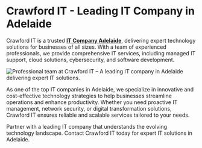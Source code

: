 # Crawford IT - Leading IT Company in Adelaide
Crawford IT is a trusted **[IT Company Adelaide](https://www.crawfordit.com.au/)**, delivering expert technology solutions for businesses of all sizes. With a team of experienced professionals, we provide comprehensive IT services, including managed IT support, cloud solutions, cybersecurity, and software development.

<html>
<body>
<!--StartFragment--><google-sheets-html-origin><!--td {border: 1px solid #cccccc;}br {mso-data-placement:same-cell;}-->
<img src="https://www.crawfordit.com.au/wp-content/uploads/2022/06/about-image.jpg" alt="Professional team at Crawford IT – A leading IT company in Adelaide delivering expert IT solutions."/>

<!--EndFragment-->
</body>
</html>


As one of the top IT companies in Adelaide, we specialize in innovative and cost-effective technology strategies to help businesses streamline operations and enhance productivity. Whether you need proactive IT management, network security, or digital transformation solutions, Crawford IT ensures reliable and scalable services tailored to your needs.

Partner with a leading IT company that understands the evolving technology landscape. Contact Crawford IT today for expert IT solutions in Adelaide.
